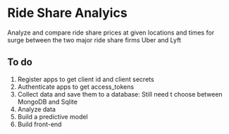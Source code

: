 # Ride Share Analyics

Analyze and compare ride share prices at given locations and times for surge between the two major ride share firms Uber and Lyft

## To do
1. Register apps to get client id and client secrets
2. Authenticate apps to get access_tokens
3. Collect data and save them to a database: Still need t choose between MongoDB and Sqlite
4. Analyze data
5. Build a predictive model
6. Build front-end